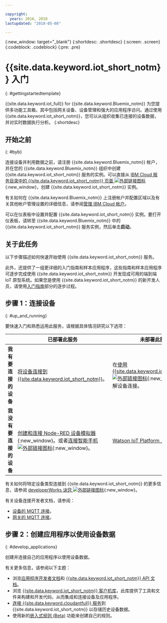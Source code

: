 ```yaml
---

copyright:
  years: 2016, 2018
lastupdated: "2018-05-08"

---
```


{:new_window: target="_blank"}
{:shortdesc: .shortdesc}
{:screen: .screen}
{:codeblock: .codeblock}
{:pre: .pre}

# {{site.data.keyword.iot_short_notm}} 入门
{: #gettingstartedtemplate}

{{site.data.keyword.iot_full}} for {{site.data.keyword.Bluemix_notm}} 为您提供多功能工具箱，其中包括网关设备、设备管理和强大的应用程序访问。通过使用 {{site.data.keyword.iot_short_notm}}，您可以从组织收集已连接的设备数据，并对实时数据执行分析。
{:shortdesc}

## 开始之前
{: #byb}

连接设备并利用数据之前，请注册 {{site.data.keyword.Bluemix_notm}} 帐户，并在您的 {{site.data.keyword.Bluemix_notm}} 组织中创建 {{site.data.keyword.iot_short_notm}} 服务的实例。可以直接从 [IBM Cloud 服务目录中的 {{site.data.keyword.iot_short_notm}} 页面 ![外部链接图标](../../icons/launch-glyph.svg "外部链接图标")](https://console.{DomainName}/catalog/services/internet-of-things-platform/){:new_window}，创建 {{site.data.keyword.iot_short_notm}} 实例。  

有关如何在 {{site.data.keyword.Bluemix_notm}} 上注册帐户并配置区域以及有关其他帐户管理设置的详细信息，请参阅[管理 IBM Cloud 帐户](https://console.ng.bluemix.net/docs/admin/account.html#signup)。

可以在仪表板中设置并配置 {{site.data.keyword.iot_short_notm}} 实例。要打开仪表板，请转至 {{site.data.keyword.Bluemix_notm}} 中的 {{site.data.keyword.iot_short_notm}} 服务实例，然后单击**启动**。

## 关于此任务

以下步骤描述如何快速开始使用 {{site.data.keyword.iot_short_notm}} 服务。

此外，还提供了一组更详细的入门指南和样本应用程序，这些指南和样本应用程序可逐步完成使用 {{site.data.keyword.iot_short_notm}} 开发现成可用的端到端 IoT 原型系统。如果您是使用 {{site.data.keyword.iot_short_notm}} 的新开发人员，请使用[入门指南](https://console.bluemix.net/docs/services/IoT/getting_started/getting-started-iot-overview.html#getting-started)部分的逐步过程。

## 步骤 1：连接设备
{: #up_and_running}

要快速入门和熟悉运用此服务，请根据具体情况研究以下选项：

|  |已部署此服务|未部署此服务
 | -------------| ------------- | -------------
  |**我有要连接的设备**|[将设备连接到 {{site.data.keyword.iot_short_notm}}](iotplatform_task.html#iotplatform_task)。|在[使用 {{site.data.keyword.iot_short_notm}} ![外部链接图标](../../icons/launch-glyph.svg "外部链接图标")](http://discover-iot.eu-gb.mybluemix.net/?cm_mc_uid=44491599487314618721024&cm_mc_sid_50200000=1462798151#/play){:new_window} 中了解设备连接。
  |**我没有要连接的设备** | [创建和连接 Node-RED 设备模拟器](nodereddevice_sample.html){:new_window}。或者[连接智能手机 ![外部链接图标](../../icons/launch-glyph.svg "外部链接图标")](http://discover-iot.eu-gb.mybluemix.net/?cm_mc_uid=44491599487314618721024&cm_mc_sid_50200000=1462798151#/play/device/smartphone){:new_window}。|[Watson IoT Platform 入门模板](https://console.bluemix.net/docs/starters/IoT-starter/iot500.html) 入门。

  
有关如何将特定设备类型连接到 {{site.data.keyword.iot_short_notm}} 的更多信息，请参阅 [developerWorks 诀窍 ![外部链接图标](../../icons/launch-glyph.svg "外部链接图标")](https://developer.ibm.com/recipes/tutorials/category/internet-of-things-iot/){:new_window}。  

有关设备连接开发者文档，请参阅：
- [设备的 MQTT 连接](devices/mqtt.html)。
- [网关的 MQTT 连接](gateways/mqtt.html)。

<!--
## Step 2: Analyze your device data
{: #analyzing_data}
Start exploring the real-time data that the devices are sending to {{site.data.keyword.iot_short_notm}}.
{{site.data.keyword.iot_short_notm}} includes the following analytics tools:  
- [Boards and cards](data_visualization.html) to visualize your real-time device data.
- [Rules and actions](analytics.html) that are triggered by real-time device data.
For a quick getting started example, see the [Using Rules and Actions with IBM Watson IoT Platform Cloud Analytics ![External link icon](../../icons/launch-glyph.svg "External link icon")](https://developer.ibm.com/recipes/tutorials/using-rules-and-actions-with-ibm-watson-iot-platform-cloud-analytics/){:new_window} developerWorks recipe.
-->

## 步骤 2：创建应用程序以使用设备数据
{: #develop_applications}

创建并连接自己的应用程序以使用设备数据。

有关更多信息，请参阅以下主题：   
- 浏览[应用程序开发者文档](applications/api.html)和 [{{site.data.keyword.iot_short_notm}} API 文档](reference/api.html)。
- 浏览 [{{site.data.keyword.iot_short_notm}} 客户机库](iot_platform_client_lib.html)，此库提供了工具和文件来构建和开发代码，从而集成和连接设备及应用程序。
- [连接 {{site.data.keyword.cloudantfull}} 服务](cloudant_connector.html)到 {{site.data.keyword.iot_short_notm}} 以存储历史设备数据。
- 使用新的[嵌入式规则 (Beta)](information_management/im_rules.html) 功能来创建自己的规则。
